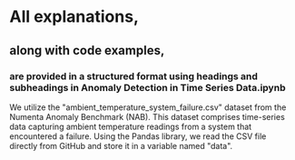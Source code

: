 # All explanations, 
## along with code examples, 
### are provided in a structured format using headings and subheadings in Anomaly Detection in Time Series Data.ipynb

We utilize the "ambient_temperature_system_failure.csv" dataset from the Numenta Anomaly Benchmark (NAB). 
This dataset comprises time-series data capturing ambient temperature readings from a system that encountered a failure.
Using the Pandas library, we read the CSV file directly from GitHub and store it in a variable named "data".
